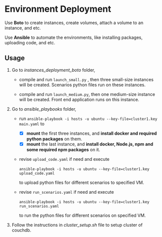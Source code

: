 # Environment Deployment

Use **Boto** to create instances, create volumes, attach a  volume to an instance, and etc.

Use **Ansible** to automate the environments, like installing packages, uploading code, and etc.



## Usage

1. Go to *instances_deployment_boto* folder,

   * compile and run `launch_small.py` , then three small-size instances will be created. Scenarios python files run on these instances.

   * compile and run `launch_medium.py`, then one medium-size instance will be created. Front end application runs on this instance.

     

2. Go to *ansible_playbooks* folder,

   * run `ansible-playbook -i hosts -u ubuntu --key-file=cluster1.key main.yaml` to

     - [x] **mount** the first three instances, and **install docker and required python packages** on them.
     - [x] **mount** the last instance, and **install docker, Node.js, npm and some required npm packages**  on it.

   * revise `upload_code.yaml` if need and execute

     ​	 `ansible-playbook -i hosts -u ubuntu --key-file=cluster1.key upload_code.yaml`  

     to upload python files for different scenarios to specified VM.

   * revise `run_scenarios.yaml` if need and execute 

     ​        `ansible-playbook -i hosts -u ubuntu --key-file=cluster1.key run_scenarios.yaml`

     to run the python files for different scenarios on specified VM.



3. Follow the instructions in  *cluster_setup.sh* file to setup cluster of couchdb.